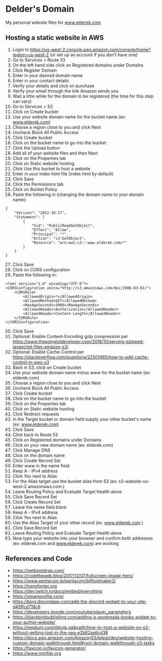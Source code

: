 # Delder's Domain
My personal website files for www.elderek.com

## Hosting a static website in AWS

1. Login to https://us-west-2.console.aws.amazon.com/console/home?region=us-west-2 (or set up an account if you don't have one)
1. Go to Services > Route 53
1. On the left hand side click on Registered domains under Domains
1. Click Register Domain
1. Enter in your desired domain name
1. Enter in your contact details
1. Verify your details and click on purchase
1. Verify your email through the link Amazon sends you
1. Wait a little while for the domain to be registered (the time for this step can vary)
1. Go to Services > S3
1. Click on Create bucket
1. Use your website domain name for the bucket name (ex: www.elderek.com)
1. Choose a region close to you and click Next
1. Uncheck Block All Public Access
1. Click Create bucket
1. Click on the bucket name to go into the bucket
1. Click the Upload button
1. Add all of your website files and then Next
1. Click on the Properties tab
1. Click on Static website hosting
1. Click Use this bucket to host a website
1. Enter in your index html file (index.html by default)
1. Click Save
1. Click the Permissions tab
1. Click on Bucket Policy
1. Paste the following in (changing the domain name to your domain name):
```
{
    "Version": "2012-10-17",
    "Statement": [
        {
            "Sid": "PublicReadGetObject",
            "Effect": "Allow",
            "Principal": "*",
            "Action": "s3:GetObject",
            "Resource": "arn:aws:s3:::www.elderek.com/*"
        }
    ]
}
```
27. Click Save
1. Click on CORS configuration
1. Paste the following in:
```
<?xml version="1.0" encoding="UTF-8"?>
<CORSConfiguration xmlns="http://s3.amazonaws.com/doc/2006-03-01/">
    <CORSRule>
        <AllowedOrigin>*</AllowedOrigin>
        <AllowedMethod>GET</AllowedMethod>
        <MaxAgeSeconds>3000</MaxAgeSeconds>
        <AllowedHeader>Authorization</AllowedHeader>    
        <AllowedHeader>Content-Length</AllowedHeader>
    </CORSRule>
</CORSConfiguration>
```
30. Click Save
1. Optional: Enable Content-Encoding gzip compression per https://www.thepolyglotdeveloper.com/2018/10/serving-gzipped-javascript-files-amazon-s3/
1. Optional: Enable Cache-Control per https://stackoverflow.com/questions/22501465/how-to-add-cache-control-in-aws-s3
1. Back in S3, click on Create bucket
1. Use your website domain name minus www for the bucket name (ex: elderek.com)
1. Choose a region close to you and click Next
1. Uncheck Block All Public Access
1. Click Create bucket
1. Click on the bucket name to go into the bucket
1. Click on the Properties tab
1. Click on Static website hosting
1. Click Redirect requests
1. In the Target bucket or domain field supply your other bucket's name (ex: www.elderek.com)
1. Click Save
1. Click back to Route 53
1. Click on Registered domains under Domains
1. Click on your new domain name (ex: elderek.com)
1. Click Manage DNS
1. Click on the domain name
1. Click Create Record Set
1. Enter www in the name field
1. Keep A - IPv4 address
1. Click Yes next to Alias
1. For the Alias target use the bucket alias from S3 (ex: s3-website-us-west-2.amazonaws.com.)
1. Leave Routing Policy and Evaluate Target Health alone
1. Click Save Record Set
1. Click Create Record Set
1. Leave the name field blank
1. Keep A - IPv4 address
1. Click Yes next to Alias
1. Use the Alias Target of your other record (ex: www.elderek.com.)
1. Click Save Record Set
1. Leave Routing Policy and Evaluate Target Health alone
1. Now type your website into your browser and confirm both addresses (ex: elderek.com and www.elderek.com) are working

## References and Code
* https://getbootstrap.com/
* https://codetheweb.blog/2017/12/07/fullscreen-image-hero/
* https://www.pentacom.jp/pentacom/bitfontmaker2/
* https://transfonter.org
* https://dev.twitch.tv/docs/embed/everything
* https://steamprofile.com/
* https://blog.discordapp.com/add-the-discord-widget-to-your-site-d45ffcd718c6
* https://developers.google.com/youtube/player_parameters
* https://blackbirdpublishing.com/adding-a-goodreads-books-widget-to-your-author-website/
* https://medium.com/@kyle.galbraith/how-to-host-a-website-on-s3-without-getting-lost-in-the-sea-e2b82aa6cd38
* https://docs.aws.amazon.com/AmazonS3/latest/dev/website-hosting-custom-domain-walkthrough.html#root-domain-walkthrough-s3-tasks
* https://favicon.io/favicon-generator/
* https://www.minifier.org
